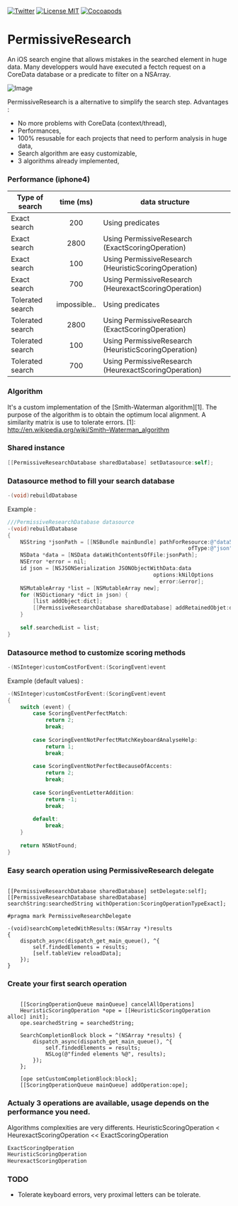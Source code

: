 [![Twitter](https://img.shields.io/badge/contact-@leverdeterre-green.svg)](http://twitter.com/leverdeterre)
[![License MIT](https://img.shields.io/badge/license-MIT-green.svg)](https://github.com/leverdeterre/PermissiveResearch/blob/master/LICENCE)
[![Cocoapods](http://img.shields.io/cocoapods/v/PermissiveResearch.svg)](https://github.com/leverdeterre/PermissiveResearch)

PermissiveResearch
==================

An iOS search engine that allows mistakes in the searched element in huge data.
Many developpers would have executed a fectch request on a CoreData database or a predicate to filter on a NSArray.

![Image](demo.png)

PermissiveResearch is a alternative to simplify the search step.
Advantages : 
- No more problems with CoreData (context/thread),
- Performances,
- 100% resusable for each projects that need to perform analysis in huge data,
- Search algorithm are easy customizable,
- 3 algorithms already implemented, 

### Performance (iphone4)

|  Type of search  | time (ms) | data structure | 
| ------------- |:-------------:| -------------| 
|  Exact search  | 200 | Using predicates      |
|  Exact search  | 2800 | Using PermissiveResearch (ExactScoringOperation)   |
|  Exact search  | 100 | Using PermissiveResearch (HeuristicScoringOperation)  |
|  Exact search  | 700 | Using PermissiveResearch (HeurexactScoringOperation)  |
|  Tolerated search  | impossible.. | Using predicates  |
|  Tolerated search  | 2800 | Using PermissiveResearch (ExactScoringOperation)   |
|  Tolerated search  | 100 | Using PermissiveResearch (HeuristicScoringOperation)  |
|  Tolerated search  | 700 | Using PermissiveResearch (HeurexactScoringOperation)  |

### Algorithm
It's a custom implementation of the [Smith-Waterman algorithm][1].
The purpose of the algorithm is to obtain the optimum local alignment.
A similarity matrix is use to tolerate errors.
[1]: http://en.wikipedia.org/wiki/Smith–Waterman_algorithm

### Shared instance
```objective-c
[[PermissiveResearchDatabase sharedDatabase] setDatasource:self];
```

### Datasource method to fill your search database
```objective-c
-(void)rebuildDatabase
```

Example :

```objective-c
///PermissiveResearchDatabase datasource
-(void)rebuildDatabase
{
    NSString *jsonPath = [[NSBundle mainBundle] pathForResource:@"data5000"
                                                         ofType:@"json"];
    NSData *data = [NSData dataWithContentsOfFile:jsonPath];
    NSError *error = nil;
    id json = [NSJSONSerialization JSONObjectWithData:data
                                              options:kNilOptions
                                                error:&error];
    NSMutableArray *list = [NSMutableArray new];
    for (NSDictionary *dict in json) {
        [list addObject:dict];
        [[PermissiveResearchDatabase sharedDatabase] addRetainedObjet:dict forKey:[dict objectForKey:@"name"]];
    }
    
    self.searchedList = list;
}
```

### Datasource method to customize scoring methods
```objective-c
-(NSInteger)customCostForEvent:(ScoringEvent)event
```

Example (default values) : 
```objective-c
-(NSInteger)customCostForEvent:(ScoringEvent)event
{
    switch (event) {
        case ScoringEventPerfectMatch:
            return 2;
            break;
           
        case ScoringEventNotPerfectMatchKeyboardAnalyseHelp:
            return 1;
            break;
            
        case ScoringEventNotPerfectBecauseOfAccents:
            return 2;
            break;
            
        case ScoringEventLetterAddition:
            return -1;
            break;
            
        default:
            break;
    }
    
    return NSNotFound;
}
```


### Easy search operation using PermissiveResearch delegate
```objective-

[[PermissiveResearchDatabase sharedDatabase] setDelegate:self];
[[PermissiveResearchDatabase sharedDatabase] searchString:searchedString withOperation:ScoringOperationTypeExact];
    
#pragma mark PermissiveResearchDelegate

-(void)searchCompletedWithResults:(NSArray *)results
{
    dispatch_async(dispatch_get_main_queue(), ^{
        self.findedElements = results;
        [self.tableView reloadData];
    });
}
```

### Create your first search operation
```objective-

    [[ScoringOperationQueue mainQueue] cancelAllOperations]
    HeuristicScoringOperation *ope = [[HeuristicScoringOperation alloc] init];
    ope.searchedString = searchedString;
    
    SearchCompletionBlock block = ^(NSArray *results) {
        dispatch_async(dispatch_get_main_queue(), ^{
            self.findedElements = results;
            NSLog(@"finded elements %@", results);
        });
    };
    
    [ope setCustomCompletionBlock:block];
    [[ScoringOperationQueue mainQueue] addOperation:ope];

```

### Actualy 3 operations are available, usage depends on the performance you need. 
Algorithms complexities are very differents.
HeuristicScoringOperation < HeurexactScoringOperation << ExactScoringOperation

```objective-c
ExactScoringOperation
HeuristicScoringOperation
HeurexactScoringOperation
```

### TODO
- Tolerate keyboard errors, very proximal letters can be tolerate.


